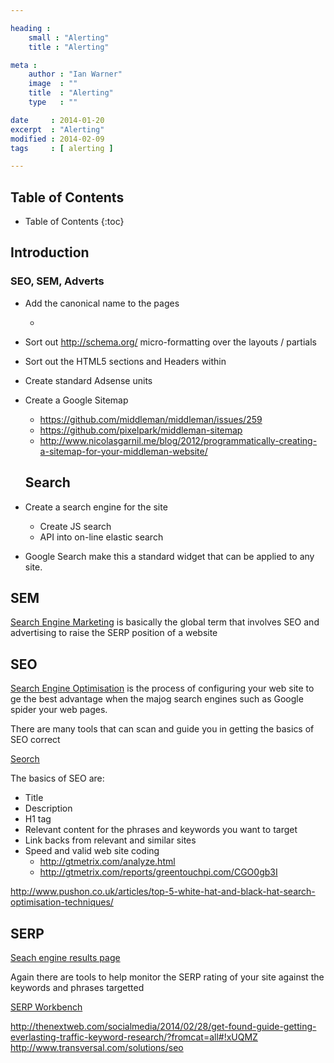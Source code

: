 ```yaml
---

heading :
    small : "Alerting"
    title : "Alerting"

meta :
    author : "Ian Warner"
    image  : ""
    title  : "Alerting"
    type   : ""

date     : 2014-01-20
excerpt  : "Alerting"
modified : 2014-02-09
tags     : [ alerting ]

---
```


## Table of Contents
* Table of Contents
{:toc}

## Introduction

### SEO, SEM, Adverts

* Add the canonical name to the pages
    * <link rel="canonical" href="http://darrenknewton.com/2012/09/16/hacking-up-sites-with-middleman/">
* Sort out http://schema.org/ micro-formatting over the layouts / partials
* Sort out the HTML5 sections and Headers within
* Create standard Adsense units
* Create a Google Sitemap
    * https://github.com/middleman/middleman/issues/259
    * https://github.com/pixelpark/middleman-sitemap
    * http://www.nicolasgarnil.me/blog/2012/programmatically-creating-a-sitemap-for-your-middleman-website/

    ## Search

* Create a search engine for the site
    * Create JS search
    * API into on-line elastic search
* Google Search make this a standard widget that can be applied to any site.

## SEM
[Search Engine Marketing](http://en.wikipedia.org/wiki/Search_engine_marketing)
is basically the global term that involves SEO and advertising to raise the SERP
position of a website

## SEO
[Search Engine Optimisation](http://en.wikipedia.org/wiki/Search_engine_optimization)
is the process of configuring your web site
to ge the best advantage when the majog search engines such as Google
spider your web pages.

There are many tools that can scan and guide you in getting the basics
of SEO correct

[Seorch](http://www.seorch.eu/)

The basics of SEO are:

* Title
* Description
* H1 tag
* Relevant content for the phrases and keywords you want to target
* Link backs from relevant and similar sites
* Speed and valid web site coding
    * http://gtmetrix.com/analyze.html
    * http://gtmetrix.com/reports/greentouchpi.com/CGO0gb3I

http://www.pushon.co.uk/articles/top-5-white-hat-and-black-hat-search-optimisation-techniques/

## SERP
[Seach engine results page](http://en.wikipedia.org/wiki/Search_engine_results_page)

Again there are tools to help monitor the SERP rating of your site against
the keywords and phrases targetted

[SERP Workbench](https://chrome.google.com/webstore/detail/seo-serp-workbench/ehbgolklgacemnfnmkkpgekngaaggjjl?hl=en-US&utm_source=chrome-ntp-launcher)

http://thenextweb.com/socialmedia/2014/02/28/get-found-guide-getting-everlasting-traffic-keyword-research/?fromcat=all#!xUQMZ
http://www.transversal.com/solutions/seo